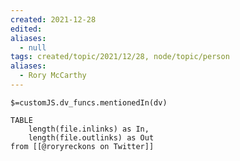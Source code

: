 ```yaml
---
created: 2021-12-28 
edited: 
aliases:
  - null
tags: created/topic/2021/12/28, node/topic/person
aliases:
  - Rory McCarthy
---
```

`$=customJS.dv_funcs.mentionedIn(dv)`

```dataview
TABLE 
	length(file.inlinks) as In, 
	length(file.outlinks) as Out
from [[@roryreckons on Twitter]]
```

